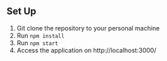 ## Set Up

1. Git clone the repository to your personal machine
2. Run `npm install`
3. Run `npm start`
4. Access the application on http://localhost:3000/
